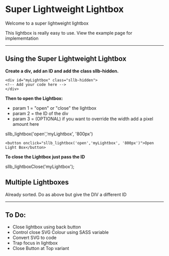 # Super Lightweight Lightbox
Welcome to a super lightweight lightbox

This lightbox is really easy to use. 
View the example page for implememtation


---

## Using the Super Lightweight Lightbox

**Create a div, add an ID and add the class sllb-hidden.** 

    <div id="myLightbox" class="sllb-hidden">
    <!-- Add your code here -->
    </div>

**Then to open the Lightbox:** 
- param 1 = "open" or "close" the lightbox
- param 2 = the ID of the div
- param 3 = (OPTIONAL) if you want to override the width add a pixel amount here

sllb_lightbox('open','myLightbox', '800px')

    <button onclick="sllb_lightbox('open','myLightbox', '800px')">Open Light Box</button>

**To close the Lightbox just pass the ID** 

sllb_lightboxClose('myLightbox');

## Multiple Lightboxes

Already sorted. Do as above but give the DIV a different ID

--- 



## To Do:
- Close lightbox using back button
- Control close SVG Colour using SASS variable
- Convert SVG to code
- Trap focus in lightbox
- Close Button at Top variant